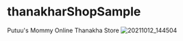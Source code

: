 # thanakharShopSample
Putuu's Mommy Online Thanakha Store
![20211012_144504](https://user-images.githubusercontent.com/43527185/136918701-01010ab6-c70d-4c63-92b3-8c00a96d17fd.gif)
